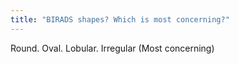 ```yaml
---
title: "BIRADS shapes? Which is most concerning?"
---
```

Round. Oval. Lobular. Irregular (Most concerning)

